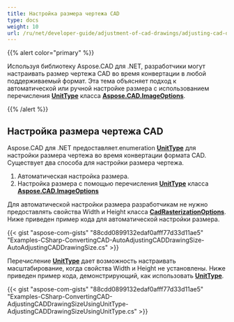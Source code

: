 ```yaml
---
title: Настройка размера чертежа CAD
type: docs
weight: 10
url: /ru/net/developer-guide/adjustment-of-cad-drawings/adjusting-cad-drawing-size/
---
```


{{% alert color="primary" %}}

Используя библиотеку Aspose.CAD для .NET, разработчики могут настраивать размер чертежа CAD во время конвертации в любой поддерживаемый формат. Эта тема объясняет подход к автоматической или ручной настройке размера с использованием перечисления [**UnitType**](https://reference.aspose.com/cad/net/aspose.cad.imageoptions/unittype) класса [**Aspose.CAD.ImageOptions**](https://reference.aspose.com/cad/net/aspose.cad.imageoptions).

{{% /alert %}}

## **Настройка размера чертежа CAD**

Aspose.CAD для .NET предоставляет.enumeration [**UnitType**](https://reference.aspose.com/cad/net/aspose.cad.imageoptions/unittype) для настройки размера чертежа во время конвертации формата CAD. Существует два способа для настройки размера чертежа.

1. Автоматическая настройка размера.
1. Настройка размера с помощью перечисления [**UnitType**](https://reference.aspose.com/cad/net/aspose.cad.imageoptions/unittype) класса [**Aspose.CAD.ImageOptions**](https://reference.aspose.com/cad/net/aspose.cad.imageoptions)

Для автоматической настройки размера разработчикам не нужно предоставлять свойства Width и Height класса [**CadRasterizationOptions**](https://reference.aspose.com/cad/net/aspose.cad.imageoptions/cadrasterizationoptions/properties/index). Ниже приведен пример кода для автоматической настройки размера.

{{< gist "aspose-com-gists" "88cdd0899132edaf0afff77d33d11ae5" "Examples-CSharp-ConvertingCAD-AutoAdjustingCADDrawingSize-AutoAdjustingCADDrawingSize.cs" >}}

Перечисление [**UnitType**](https://reference.aspose.com/cad/net/aspose.cad.imageoptions/unittype) дает возможность настраивать масштабирование, когда свойства Width и Height не установлены. Ниже приведен пример кода, демонстрирующий, как использовать [**UnitType**](https://reference.aspose.com/cad/net/aspose.cad.imageoptions/unittype).

{{< gist "aspose-com-gists" "88cdd0899132edaf0afff77d33d11ae5" "Examples-CSharp-ConvertingCAD-AdjustingCADDrawingSizeUsingUnitType-AdjustingCADDrawingSizeUsingUnitType.cs" >}}
